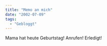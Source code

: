 ```yaml
---
title: "Memo an mich"
date: "2002-07-09"
tags:
  - "Gebloggt"
---
```


Mama hat heute Geburtstag! Anrufen! Erledigt!
